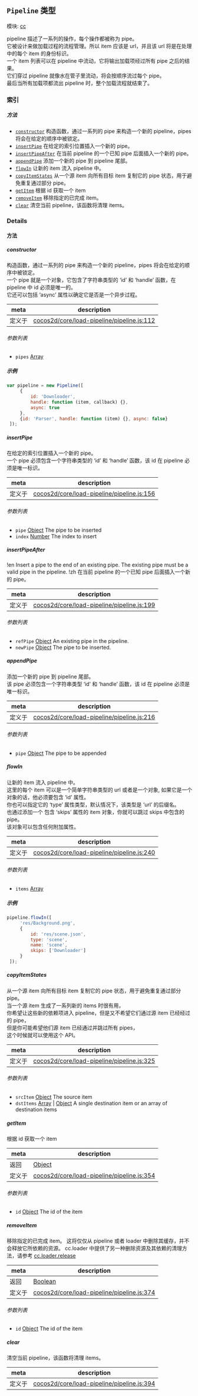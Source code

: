## `Pipeline` 类型



模块: [cc](../modules/cc.md)


pipeline 描述了一系列的操作，每个操作都被称为 pipe。<br/>
它被设计来做加载过程的流程管理。所以 item 应该是 url，并且该 url 将是在处理中的每个 item 的身份标识。<br/>
一个 item 列表可以在 pipeline 中流动，它将输出加载项经过所有 pipe 之后的结果。<br/>
它们穿过 pipeline 就像水在管子里流动，将会按顺序流过每个 pipe。<br/>
最后当所有加载项都流出 pipeline 时，整个加载流程就结束了。


### 索引



##### 方法

  - [`constructor`](#constructor) 构造函数，通过一系列的 pipe 来构造一个新的 pipeline，pipes 将会在给定的顺序中被锁定。
  - [`insertPipe`](#insertpipe) 在给定的索引位置插入一个新的 pipe。
  - [`insertPipeAfter`](#insertpipeafter) 在当前 pipeline 的一个已知 pipe 后面插入一个新的 pipe。
  - [`appendPipe`](#appendpipe) 添加一个新的 pipe 到 pipeline 尾部。
  - [`flowIn`](#flowin) 让新的 item 流入 pipeline 中。
  - [`copyItemStates`](#copyitemstates) 从一个源 item 向所有目标 item 复制它的 pipe 状态，用于避免重复通过部分 pipe。
  - [`getItem`](#getitem) 根据 id 获取一个 item
  - [`removeItem`](#removeitem) 移除指定的已完成 item。
  - [`clear`](#clear) 清空当前 pipeline，该函数将清理 items。



### Details




<!-- Method Block -->
#### 方法


##### constructor

构造函数，通过一系列的 pipe 来构造一个新的 pipeline，pipes 将会在给定的顺序中被锁定。<br/>
一个 pipe 就是一个对象，它包含了字符串类型的 ‘id’ 和 ‘handle’ 函数，在 pipeline 中 id 必须是唯一的。<br/>
它还可以包括 ‘async’ 属性以确定它是否是一个异步过程。

| meta | description |
|------|-------------|
| 定义于 | [cocos2d/core/load-pipeline/pipeline.js:112](https://github.com/cocos-creator/engine/blob/20d5a388c0828fd4eeb28e5c103bee9c4388590d/cocos2d/core/load-pipeline/pipeline.js#L112) |

###### 参数列表
- `pipes` <a href="https://developer.mozilla.org/en/JavaScript/Reference/Global_Objects/Array" class="crosslink external" target="_blank">Array</a> 

##### 示例

```js
var pipeline = new Pipeline([
     {
         id: 'Downloader',
         handle: function (item, callback) {},
         async: true
     },
     {id: 'Parser', handle: function (item) {}, async: false}
 ]);
```

##### insertPipe

在给定的索引位置插入一个新的 pipe。<br/>
一个 pipe 必须包含一个字符串类型的 ‘id’ 和 ‘handle’ 函数，该 id 在 pipeline 必须是唯一标识。

| meta | description |
|------|-------------|
| 定义于 | [cocos2d/core/load-pipeline/pipeline.js:156](https://github.com/cocos-creator/engine/blob/20d5a388c0828fd4eeb28e5c103bee9c4388590d/cocos2d/core/load-pipeline/pipeline.js#L156) |

###### 参数列表
- `pipe` <a href="https://developer.mozilla.org/en/JavaScript/Reference/Global_Objects/Object" class="crosslink external" target="_blank">Object</a> The pipe to be inserted
- `index` <a href="https://developer.mozilla.org/en/JavaScript/Reference/Global_Objects/Number" class="crosslink external" target="_blank">Number</a> The index to insert


##### insertPipeAfter

!en
Insert a pipe to the end of an existing pipe. The existing pipe must be a valid pipe in the pipeline.
!zh
在当前 pipeline 的一个已知 pipe 后面插入一个新的 pipe。

| meta | description |
|------|-------------|
| 定义于 | [cocos2d/core/load-pipeline/pipeline.js:199](https://github.com/cocos-creator/engine/blob/20d5a388c0828fd4eeb28e5c103bee9c4388590d/cocos2d/core/load-pipeline/pipeline.js#L199) |

###### 参数列表
- `refPipe` <a href="https://developer.mozilla.org/en/JavaScript/Reference/Global_Objects/Object" class="crosslink external" target="_blank">Object</a> An existing pipe in the pipeline.
- `newPipe` <a href="https://developer.mozilla.org/en/JavaScript/Reference/Global_Objects/Object" class="crosslink external" target="_blank">Object</a> The pipe to be inserted.


##### appendPipe

添加一个新的 pipe 到 pipeline 尾部。 <br/>
该 pipe 必须包含一个字符串类型 ‘id’ 和 ‘handle’ 函数，该 id 在 pipeline 必须是唯一标识。

| meta | description |
|------|-------------|
| 定义于 | [cocos2d/core/load-pipeline/pipeline.js:216](https://github.com/cocos-creator/engine/blob/20d5a388c0828fd4eeb28e5c103bee9c4388590d/cocos2d/core/load-pipeline/pipeline.js#L216) |

###### 参数列表
- `pipe` <a href="https://developer.mozilla.org/en/JavaScript/Reference/Global_Objects/Object" class="crosslink external" target="_blank">Object</a> The pipe to be appended


##### flowIn

让新的 item 流入 pipeline 中。<br/>
这里的每个 item 可以是一个简单字符串类型的 url 或者是一个对象,
如果它是一个对象的话，他必须要包含 ‘id’ 属性。<br/>
你也可以指定它的 ‘type’ 属性类型，默认情况下，该类型是 ‘url’ 的后缀名。<br/>
也通过添加一个 包含 ‘skips’ 属性的 item 对象，你就可以跳过 skips 中包含的 pipe。<br/>
该对象可以包含任何附加属性。

| meta | description |
|------|-------------|
| 定义于 | [cocos2d/core/load-pipeline/pipeline.js:240](https://github.com/cocos-creator/engine/blob/20d5a388c0828fd4eeb28e5c103bee9c4388590d/cocos2d/core/load-pipeline/pipeline.js#L240) |

###### 参数列表
- `items` <a href="https://developer.mozilla.org/en/JavaScript/Reference/Global_Objects/Array" class="crosslink external" target="_blank">Array</a> 

##### 示例

```js
pipeline.flowIn([
     'res/Background.png',
     {
         id: 'res/scene.json',
         type: 'scene',
         name: 'scene',
         skips: ['Downloader']
     }
 ]);
```

##### copyItemStates

从一个源 item 向所有目标 item 复制它的 pipe 状态，用于避免重复通过部分 pipe。<br/>
当一个源 item 生成了一系列新的 items 时很有用，<br/>
你希望让这些新的依赖项进入 pipeline，但是又不希望它们通过源 item 已经经过的 pipe，<br/>
但是你可能希望他们源 item 已经通过并跳过所有 pipes，<br/>
这个时候就可以使用这个 API。

| meta | description |
|------|-------------|
| 定义于 | [cocos2d/core/load-pipeline/pipeline.js:325](https://github.com/cocos-creator/engine/blob/20d5a388c0828fd4eeb28e5c103bee9c4388590d/cocos2d/core/load-pipeline/pipeline.js#L325) |

###### 参数列表
- `srcItem` <a href="https://developer.mozilla.org/en/JavaScript/Reference/Global_Objects/Object" class="crosslink external" target="_blank">Object</a> The source item
- `dstItems` <a href="https://developer.mozilla.org/en/JavaScript/Reference/Global_Objects/Array" class="crosslink external" target="_blank">Array</a> &#124; <a href="https://developer.mozilla.org/en/JavaScript/Reference/Global_Objects/Object" class="crosslink external" target="_blank">Object</a> A single destination item or an array of destination items


##### getItem

根据 id 获取一个 item

| meta | description |
|------|-------------|
| 返回 | <a href="https://developer.mozilla.org/en/JavaScript/Reference/Global_Objects/Object" class="crosslink external" target="_blank">Object</a> 
| 定义于 | [cocos2d/core/load-pipeline/pipeline.js:354](https://github.com/cocos-creator/engine/blob/20d5a388c0828fd4eeb28e5c103bee9c4388590d/cocos2d/core/load-pipeline/pipeline.js#L354) |

###### 参数列表
- `id` <a href="https://developer.mozilla.org/en/JavaScript/Reference/Global_Objects/Object" class="crosslink external" target="_blank">Object</a> The id of the item


##### removeItem

移除指定的已完成 item。
这将仅仅从 pipeline 或者 loader 中删除其缓存，并不会释放它所依赖的资源。
cc.loader 中提供了另一种删除资源及其依赖的清理方法，请参考 <a href="../classes/loader.html#method_release" class="crosslink">cc.loader.release</a>

| meta | description |
|------|-------------|
| 返回 | <a href="https://developer.mozilla.org/en/JavaScript/Reference/Global_Objects/Boolean" class="crosslink external" target="_blank">Boolean</a> 
| 定义于 | [cocos2d/core/load-pipeline/pipeline.js:374](https://github.com/cocos-creator/engine/blob/20d5a388c0828fd4eeb28e5c103bee9c4388590d/cocos2d/core/load-pipeline/pipeline.js#L374) |

###### 参数列表
- `id` <a href="https://developer.mozilla.org/en/JavaScript/Reference/Global_Objects/Object" class="crosslink external" target="_blank">Object</a> The id of the item


##### clear

清空当前 pipeline，该函数将清理 items。

| meta | description |
|------|-------------|
| 定义于 | [cocos2d/core/load-pipeline/pipeline.js:394](https://github.com/cocos-creator/engine/blob/20d5a388c0828fd4eeb28e5c103bee9c4388590d/cocos2d/core/load-pipeline/pipeline.js#L394) |




